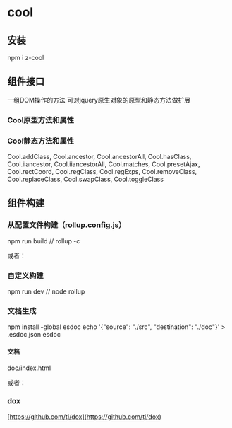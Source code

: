 # cool

## 安装
npm i z-cool

## 组件接口
一组DOM操作的方法
可对jquery原生对象的原型和静态方法做扩展

### Cool原型方法和属性



### Cool静态方法和属性
Cool.addClass,
Cool.ancestor,
Cool.ancestorAll,
Cool.hasClass,
Cool.iiancestor,
Cool.iiancestorAll,
Cool.matches,
Cool.presetAjax,
Cool.rectCoord,
Cool.regClass,
Cool.regExps,
Cool.removeClass,
Cool.replaceClass,
Cool.swapClass,
Cool.toggleClass


## 组件构建

### 从配置文件构建（rollup.config.js）
npm run build // rollup -c

或者：

### 自定义构建
npm run dev // node rollup

### 文档生成
npm install -global esdoc
echo '{"source": "./src", "destination": "./doc"}' > .esdoc.json
esdoc
#### 文档
doc/index.html

或者：

### dox
[https://github.com/tj/dox](https://github.com/tj/dox)